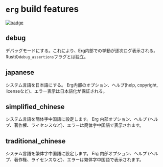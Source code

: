 # `erg` build features

[![badge](https://img.shields.io/endpoint.svg?url=https%3A%2F%2Fgezf7g7pd5.execute-api.ap-northeast-1.amazonaws.com%2Fdefault%2Fsource_up_to_date%3Fowner%3Derg-lang%26repos%3Derg%26ref%3Dmain%26path%3Ddoc/EN/dev_guide/build_features.md%26commit_hash%3Deccd113c1512076c367fb87ea73406f91ff83ba7)](https://gezf7g7pd5.execute-api.ap-northeast-1.amazonaws.com/default/source_up_to_date?owner=erg-lang&repos=erg&ref=main&path=doc/EN/dev_guide/build_features.md&commit_hash=eccd113c1512076c367fb87ea73406f91ff83ba7)

## debug

デバッグモードにする。これにより、Erg内部での挙動が逐次ログ表示される。
Rustの`debug_assertions`フラグとは独立。

## japanese

システム言語を日本語にする。
Erg内部のオプション、ヘルプ(help, copyright, licenseなど)、エラー表示は日本語化が保証される。

## simplified_chinese

システム言語を簡体字中国語に設定します。
Erg 内部オプション、ヘルプ (ヘルプ、著作権、ライセンスなど)、エラーは簡体字中国語で表示されます。

## traditional_chinese

システム言語を繁体字中国語に設定します。
Erg 内部オプション、ヘルプ (ヘルプ、著作権、ライセンスなど)、エラーは繁体字中国語で表示されます。